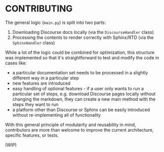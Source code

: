 # CONTRIBUTING

The general logic (`main.py`) is split into two parts:
1. Downloading Discourse docs locally (via the `DiscourseHandler` class)
2. Processing the contents to render correctly with Sphinx/RTD (via the `SphinxHandler` class)

While a lot of the logic could be combined for optimization, this structure was implemented so that it's straightforward to test and modify the code in cases like:
* a particular documentation set needs to be processed in a slightly different way in a particular step
* new features are introduced
* easy handling of optional features - if a user only wants to run a particular set of steps, e.g. download Discourse pages locally without changing the markdown, they can create a new main method with the steps they want to run
* a platform other than Discourse or Sphinx can be easily introduced without re-implementing all of functionality

With this general principle of modularity and reusability in mind, contributors are more than welcome to improve the current architecture, specific features, or tests.

(WIP)